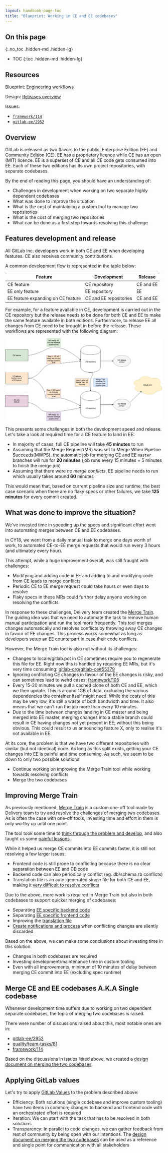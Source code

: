 ```yaml
---
layout: handbook-page-toc
title: "Blueprint: Working in CE and EE codebases"
---
```


## On this page
{:.no_toc .hidden-md .hidden-lg}

- TOC
{:toc .hidden-md .hidden-lg}

## Resources

Blueprint: [Engineering workflows](/handbook/engineering/infrastructure/blueprint/engineering-workflows/)

Design: [Releases overview](/handbook/engineering/infrastructure/design/releases/)

Issues:

* [`framework/114`](https://gitlab.com/gitlab-com/gl-infra/delivery/issues/114)
* [`gitlab-ee/2952`](https://gitlab.com/gitlab-org/gitlab-ee/issues/2952)


## Overview

GitLab is released as two flavors to the public, Enterprise Edition (EE) and Community Edition (CE).
EE has a proprietary licence while CE has an open (MIT) licence.
EE is a superset of CE and all CE code gets consumed into EE.
Each of these two editions has its own project repositories, with separate codebases.

By the end of reading this page, you should have an understanding of:

* Challenges in development when working on two separate highly dependent codebases
* What was done to improve the situation
* What is the cost of maintaining a custom tool to manage two repositories
* What is the cost of merging two repositories
* What can be done as a first step towards resolving this challenge

## Features development and release

All GitLab Inc. developers work in both CE and EE when developing features.
CE also receives community contributions.

A common development flow is represented in the table below:

| Feature                            | Development            | Release   |
| ---------------------------------- | ---------------------- | --------- |
| CE feature                         | CE repository          | CE and EE |
| EE only feature                    | EE repository          | EE        |
| EE feature expanding on CE feature | CE and EE repositories | CE and EE |

For example, for a feature available in CE, development is carried out in the CE repository
but the release needs to be done for both CE and EE to make the same feature available in both editions.
Furthermore, to release EE all changes from CE need to be brought in before the release. These workflows are represented with the following diagram:

![CE-EE-Development-and-Release](CE-EE-development-release.png)

This presents some challenges in both the development speed and release.
Let's take a look at required time for a CE feature to land in EE:

* In majority of cases, full CE pipeline will take **45 minutes** to run
* Assuming that the Merge Request(MR) was set to Merge When Pipeline Succeeds(MWPS), the automatic job for merging CE and EE `master` branches will run for **20 minutes** (job runs every 15 minutes + 5 minutes to finish the merge job)
* Assuming that there were _no merge conflicts_, EE pipeline needs to run which usually takes around **60** minutes

This would mean that, based on current pipeline size and runtime, the best case scenario
when there are no flaky specs or other failures, we take **125 minutes** for every commit
created.

## What was done to improve the situation?

We've invested time in speeding up the specs and significant effort went into automating merges between CE and EE codebases.

In CY18, we went from a daily manual task to merge one days worth of work, to
automated CE-to-EE merge requests that would run every 3 hours (and ultimately every hour).

This attempt, while a huge improvement overall, was still fraught with challenges:

* Modifying and adding code in EE and adding to and modifying code from CE leads to merge conflicts
* Periodic CE to EE merge request could take hours or even days to resolve
* Flaky specs in these MRs could further delay anyone working on resolving the conflicts

In response to these challenges, Delivery team created the [Merge Train](https://gitlab.com/gitlab-org/merge-train). The guiding idea was that we need to automate the task to remove human manual participation and run the tool more frequently.
This tool merges changes automatically and resolves conflicts by throwing away CE changes in favour of EE changes. This process works somewhat as long as developers setup an EE counterpart in case their code conflicts.  

However, the Merge Train tool is also not without its challenges:

* Changes to locale/gitlab.pot in CE sometimes require you to regenerate this file for EE. Right now this is handled by requiring EE MRs, but it's very time consuming: [gitlab-org/gitlab-ce#55379](https://gitlab.com/gitlab-org/gitlab-ce/issues/55379)
* Ignoring conflicting CE changes in favour of the EE changes is risky, and can sometimes lead to weird cases: [framework/105](https://gitlab.com/gitlab-com/gl-infra/delivery/issues/105#note_128983501)
* Every 15-20 minutes we pull a cached clone of both CE and EE, which we then update. This is around 1GB of data, excluding the various dependencies the container itself might need. While the costs of this may be very low, it's still a waste of both bandwidth and time. It also means that we can't run the job more than every 10 minutes.
* Due to the time between changes landing in CE master and being merged into EE master, merging changes into a stable branch could result in CE having changes not yet present in EE; without this being obvious. This could result to us announcing feature X, only to realise it's not available in EE.

At its core, the problem is that we have two different repositories with similar (but not identical) code. As long as this split exists, getting your CE changes into EE is painful and time consuming. As such, we seem to be down to only two possible solutions:

* Continue working on improving the Merge Train tool while working towards resolving conflicts
* Merge the two codebases

## Improving Merge Train

As previously mentioned, [Merge Train](https://gitlab.com/gitlab-org/merge-train) is a custom
one-off tool made by Delivery team to try and resolve the challenges of merging two codebases. As is often the case with one-off tools, investing time and effort in them is
only worthy up until one point.

The tool took some time to [think through the problem and develop](https://gitlab.com/gitlab-com/gl-infra/delivery/issues/49), and also taught us some [painful lessons](https://gitlab.com/gitlab-com/gl-infra/delivery/issues/49#note_122469318).

While it helped us merge CE commits into EE commits faster, it is still not resolving a few
larger issues:

* Frontend code is still prone to conflicting because there is no clear separation between EE and CE code
* Backend code can also periodically conflict (eg. db/schema.rb conflicts)
* Translation file is an auto-generated single file for both CE and EE, making it [very difficult to resolve conflicts](https://gitlab.com/gitlab-org/gitlab-ce/issues/55379)

Due to the above, more work is required in Merge Train but also in both codebases to support
quicker merging of codebases:

* Separating [EE specific backend code](https://gitlab.com/groups/gitlab-org/-/epics/557)
* Separating [EE specific frontend code](https://gitlab.com/groups/gitlab-org/-/epics/601)
* Improving the [translation file](https://gitlab.com/gitlab-org/gitlab-ce/issues/55379)
* [Create notifications and process](https://gitlab.com/gitlab-com/gl-infra/delivery/issues/105) when conflicting changes are silently discarded

Based on the above, we can make some conclusions about investing time in this solution:

* Changes in both codebases are required
* Investing development/maintenance time in custom tooling
* Even with all improvements, minimum of 10 minutes of delay between merging CE commit into EE (excluding spec runtime)

## Merge CE and EE codebases A.K.A Single codebase

Whenever development time suffers due to working on two dependent separate codebases,
the topic of merging two codebases is raised.

There were number of discussions raised about this, most notable ones are in:

* [gitlab-ee/2952]
* [quality/team-tasks/81]
* [framework/114]

Based on the discussions in issues listed above, we created a [design document on merging the two codebases].

## Applying GitLab values

Let's try to apply [GitLab Values](/handbook/values/) to
the problem described above:

* Efficiency: Both solutions (single codebase and improve custom tooling) have two items in common; changes to backend and frontend code with an orchestrated effort is required
* Iteration: We can start with the task that has to be resolved in both solutions
* Transparency: In parallel to code changes, we can gather feedback from rest of community by being open with our intentions. The [design document on merging the two codebases] can be used as a reference and single point for communication with all stakeholders

[gitlab-ee/2952]: https://gitlab.com/gitlab-org/gitlab-ee/issues/2952
[quality/team-tasks/81]: https://gitlab.com/gitlab-org/quality/team-tasks/issues/81
[framework/114]: https://gitlab.com/gitlab-com/gl-infra/delivery/issues/114
[design document on merging the two codebases]: /handbook/engineering/infrastructure/design/merge-ce-ee-codebases/

